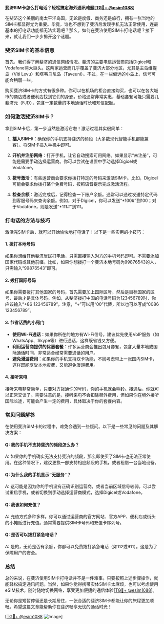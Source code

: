 **斐济SIM卡怎么打电话？轻松搞定海外通讯难题[[TG💪+ @esim1088](https://t.me/s/esim1088)]**

在斐济这个美丽的南太平洋岛国，无论是度假、商务还是旅行，拥有一张当地的SIM卡都显得尤为重要。毕竟，谁也不想到了斐济后发现手机无法正常使用，连最基本的打电话功能都无法实现吧？那么，如何在斐济使用SIM卡打电话呢？接下来，就让我们一步步揭开这个谜题。

### 斐济SIM卡的基本信息

首先，我们得了解斐济的通信网络情况。斐济的主要电信运营商包括Digicel和Vodafone两大巨头。这两家运营商几乎覆盖了斐济大部分地区，尤其是主岛维提岛（Viti Levu）和塔韦乌尼岛（Taveuni）。不过，在一些偏远的小岛上，信号可能会稍弱一些。

购买斐济SIM卡的方式有很多种。你可以在机场的柜台直接购买，也可以在各大城市的商店或者便利店找到它们的身影。价格通常非常实惠，基础套餐可能只需要几斐济元（FJD），包含一定数量的本地通话时长和短信配额。

### 如何激活斐济SIM卡？

拿到SIM卡后，第一步当然是激活它啦！激活过程其实很简单：

1. **插入SIM卡**：确保你的手机支持斐济的频段（大多数现代智能手机都能兼容）。将SIM卡插入手机中即可。
   
2. **开机并注册网络**：打开手机，让它自动搜索可用网络。如果显示“未注册”，可能是需要手动选择运营商。你可以尝试在设置中手动选择Digicel或Vodafone。

3. **拨号激活**：有些运营商会要求你拨打特定的号码来激活SIM卡。比如，Digicel可能会要求你拨打某个免费号码，按照语音提示完成激活流程。

4. **检查余额**：激活完成后，记得检查一下账户余额。通常可以通过发送特定代码到客服号码来查询余额。例如，对于Digicel，你可以发送“*100#”到100；对于Vodafone，则是发送“*111#”到111。

### 打电话的方法与技巧

激活完SIM卡后，就可以开始愉快地打电话了！以下是一些实用的小技巧：

#### 1. **拨打本地号码**
   如果你想给其他斐济居民打电话，只需直接输入对方的手机号码即可。不需要添加国家代码或其他前缀。比如，如果你想拨打一个斐济本地号码为99876543的人，只需输入“99876543”即可。

#### 2. **拨打国际号码**
   如果你需要拨打其他国家的号码，首先需要加上国际区号，然后是目标国家的区号，最后才是具体号码。例如，从斐济拨打中国的电话号码为123456789时，你应该输入“+86 123456789”。注意，“+”可以用“00”代替，所以也可以写成“0086 123456789”。

#### 3. **节省话费的小窍门**
   - **使用Wi-Fi通话**：如果你所在的地方有Wi-Fi信号，建议优先使用VoIP服务（如WhatsApp、Skype等）进行通话，这样既省钱又方便。
   - **利用运营商提供的优惠套餐**：许多运营商会推出包月套餐，包含大量本地或国际通话时间，非常适合经常需要通话的用户。
   - **避免漫游费用**：如果你的手机支持双卡功能，不妨考虑带上一张国内SIM卡，这样既能享受本地资费，又能避免漫游费用。

#### 4. **接听来电**
   接听来电非常简单，只要对方拨通你的号码，你的手机就会响铃。接通后，你就可以正常交谈了。需要注意的是，接听来电不会扣除额外费用，但如果你在境外接听国际长途，可能会产生一定的费用，具体取决于你的套餐内容。

### 常见问题解答

在使用斐济SIM卡的过程中，难免会遇到一些疑问。以下是一些常见的问题及其解决方案：

#### Q: 我的手机不支持斐济的频段怎么办？
A: 如果你的手机确实无法支持斐济的频段，那么即使买了SIM卡也无法正常使用。在这种情况下，建议更换一部支持相应频段的手机，或者租借一台当地设备。

#### Q: 为什么我的手机显示“无服务”？
A: 这可能是因为你的手机没有正确识别运营商，或者当前区域信号较弱。可以尝试重启手机，或者切换到手动选择运营商模式，选择Digicel或Vodafone。

#### Q: 我该如何充值？
A: 充值方式多种多样，你可以通过运营商的官方网站、官方APP、便利店或街头的小摊贩进行充值。通常需要提供SIM卡号码和充值卡序列号。

#### Q: 是否可以拨打紧急电话？
A: 是的，无论是否有余额，你都可以免费拨打紧急电话（如112或911）。这是为了保障用户的安全。

### 总结

总的来说，在斐济使用SIM卡打电话并不是一件难事。只要按照上述步骤操作，就能轻松搞定通讯问题。当然，如果你觉得携带实体SIM卡太麻烦，也可以考虑使用eSIM技术，随时随地切换网络，享受更加便捷的通信体验[[TG💪+ @esim1088](https://t.me/s/esim1088)]。

无论你是短暂停留还是长期居住，一张合适的斐济SIM卡都能让你的旅程更加顺畅。希望这篇文章能帮助你在斐济畅享无忧的通话时光！

[[TG💪+ @esim1088](https://t.me/s/esim1088) ![Image](https://i.postimg.cc/4NQfJmqS/Snipaste-2025-05-13-00-14-12.png)]
